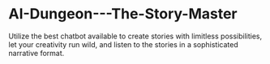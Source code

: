 # AI-Dungeon---The-Story-Master
Utilize the best chatbot available to create stories with limitless possibilities, let your creativity run wild, and listen to the stories in a sophisticated narrative format.
